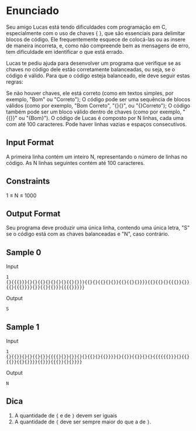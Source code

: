 # Enunciado
Seu amigo Lucas está tendo dificuldades com programação em C, especialmente com o uso de chaves { }, que são essenciais para delimitar blocos de código. Ele frequentemente esquece de colocá-las ou as insere de maneira incorreta, e, como não compreende bem as mensagens de erro, tem dificuldade em identificar o que está errado.

Lucas te pediu ajuda para desenvolver um programa que verifique se as chaves no código dele estão corretamente balanceadas, ou seja, se o código é válido. Para que o código esteja balanceado, ele deve seguir estas regras:

Se não houver chaves, ele está correto (como em textos simples, por exemplo, "Bom" ou "Correto");
O código pode ser uma sequência de blocos válidos (como por exemplo, "Bom Correto", "{}{}", ou "{}Correto");
O código também pode ser um bloco válido dentro de chaves (como por exemplo, "{{}}" ou "{Bom}").
O código de Lucas é composto por N linhas, cada uma com até 100 caracteres. Pode haver linhas vazias e espaços consecutivos.

## Input Format
A primeira linha contém um inteiro N, representando o número de linhas no código. As N linhas seguintes contém até 100 caracteres.

## Constraints
1 ≤ N ≤ 1000

## Output Format
Seu programa deve produzir uma única linha, contendo uma única letra, "S" se o código está com as chaves balanceadas e "N", caso contrário.

## Sample 0
Input
```
1
{}{{{}}}{}{}{{}{}{}{}{}{{}{}}}{{}{}{{}{}{}}{{}{{}{}}}}{{}{{}{}{{{}}{}}{{}{{{}}}}{}}{{}{{}}}{{{{}}}}}
```

Output
```
S
```

## Sample 1
Input
```
1
{}{{}}{}{}{{}{}}{{{{}{}}{}}{}{}{{}{}{{}}}}{}{{}}{{}}{}{}{{{{{{}}}{}{{}{{}}{{}{}}}}{{}}}{{{}}{}{}}}}
```

Output
```
N
```

## Dica
1. A quantidade de `{` e de `}` devem ser iguais
2. A quantidade de `{` deve ser sempre maior do que a de `}`.
